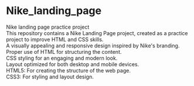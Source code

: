 # Nike_landing_page
Nike landing page practice project <br>
This repository contains a Nike Landing Page project, created as a practice project to improve HTML and CSS skills. <br>
A visually appealing and responsive design inspired by Nike's branding. <br>
Proper use of HTML for structuring the content. <br>
CSS styling for an engaging and modern look. <br>
Layout optimized for both desktop and mobile devices. <br>
HTML5: For creating the structure of the web page. <br>
CSS3: For styling and layout design.
